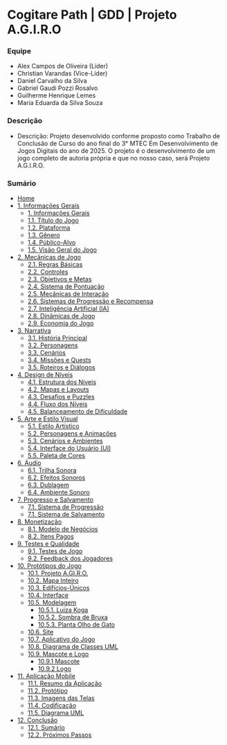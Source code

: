 # Cogitare Path | GDD | Projeto A.G.I.R.O

### Equipe

- Alex Campos de Oliveira (Líder)
- Christian Varandas (Vice-Líder)
- Daniel Carvalho da Silva
- Gabriel Gaudi Pozzi Rosalvo
- Guilherme Henrique Lemes
- Maria Eduarda da Silva Souza

### Descrição
- Descrição: Projeto desenvolvido conforme proposto como Trabalho de Conclusão de Curso do ano final do 3° MTEC Em Desenvolvimento de Jogos Digitais do ano de 2025. O projeto é o desenvolvimento de um jogo completo de autoria própria e que no nosso caso, será Projeto A.G.I.R.O.


### Sumário

-   [Home](https://github.com/CogitarePath/GDDCogitarePath/wiki)<br>
-   [1. Informações Gerais](https://github.com/CogitarePath/GDDCogitarePath/wiki/1.-Informa%C3%A7%C3%B5es-Gerais)</br>
    -   [1. Informações Gerais](https://github.com/CogitarePath/GDDCogitarePath/wiki/1.-Informa%C3%A7%C3%B5es-Gerais#11-t%C3%ADtulo-do-jogo)
    -   [1.1. Título do Jogo](https://github.com/CogitarePath/GDDCogitarePath/wiki/1.-Informa%C3%A7%C3%B5es-Gerais#11-t%C3%ADtulo-do-jogo)
    -   [1.2. Plataforma](https://github.com/CogitarePath/GDDCogitarePath/wiki/1.-Informa%C3%A7%C3%B5es-Gerais#12-plataforma)
    -   [1.3. Gênero](https://github.com/CogitarePath/GDDCogitarePath/wiki/1.-Informa%C3%A7%C3%B5es-Gerais#13-g%C3%AAnero)
    -   [1.4. Público-Alvo](https://github.com/CogitarePath/GDDCogitarePath/wiki/1.-Informa%C3%A7%C3%B5es-Gerais#14-p%C3%BAblico-alvo)
    -   [1.5. Visão Geral do Jogo](https://github.com/CogitarePath/GDDCogitarePath/wiki/1.-Informa%C3%A7%C3%B5es-Gerais#15-vis%C3%A3o-geral-do-jogo)
-   [2. Mecânicas de Jogo](https://github.com/CogitarePath/GDDCogitarePath/wiki/2.-Mec%C3%A2nicas-de-Jogo)</br>
    -   [2.1. Regras Básicas](https://github.com/CogitarePath/GDDCogitarePath/wiki/2.-Mec%C3%A2nicas-de-Jogo#21-regras-b%C3%A1sicas)
    -   [2.2. Controles](https://github.com/CogitarePath/GDDCogitarePath/wiki/2.-Mec%C3%A2nicas-de-Jogo#22-controles)
    -   [2.3. Objetivos e Metas](https://github.com/CogitarePath/GDDCogitarePath/wiki/2.-Mec%C3%A2nicas-de-Jogo#23-objetivos-e-metas)
    -   [2.4. Sistema de Pontuação](https://github.com/CogitarePath/GDDCogitarePath/wiki/2.-Mec%C3%A2nicas-de-Jogo#24-sistema-de-pontua%C3%A7%C3%A3o)
    -   [2.5. Mecânicas de Interação](https://github.com/CogitarePath/GDDCogitarePath/wiki/2.-Mec%C3%A2nicas-de-Jogo#25-mec%C3%A2nicas-de-intera%C3%A7%C3%A3o)
    -   [2.6. Sistemas de Progressão e Recompensa](https://github.com/CogitarePath/GDDCogitarePath/wiki/2.-Mec%C3%A2nicas-de-Jogo#26-sistemas-de-progress%C3%A3o-e-recompensa)
    -   [2.7. Inteligência Artificial (IA)](https://github.com/CogitarePath/GDDCogitarePath/wiki/2.-Mec%C3%A2nicas-de-Jogo#27-intelig%C3%AAncia-artificial-ia)
    -   [2.8. Dinâmicas de Jogo](https://github.com/CogitarePath/GDDCogitarePath/wiki/2.-Mec%C3%A2nicas-de-Jogo#28-din%C3%A2micas-de-jogo)
    -   [2.9. Economia do Jogo](https://github.com/CogitarePath/GDDCogitarePath/wiki/2.-Mec%C3%A2nicas-de-Jogo#29-economia-do-jogo)
-   [3. Narrativa](https://github.com/CogitarePath/GDDCogitarePath/wiki/3.-Narrativa)</br>
    -   [3.1. História Principal](https://github.com/CogitarePath/GDDCogitarePath/wiki/3.-Narrativa#31-hist%C3%B3ria-principal)
    -   [3.2. Personagens](https://github.com/CogitarePath/GDDCogitarePath/wiki/3.-Narrativa#32-personagens)
    -   [3.3. Cenários](https://github.com/CogitarePath/GDDCogitarePath/wiki/3.-Narrativa#33-cen%C3%A1rios)
    -   [3.4. Missões e Quests](https://github.com/CogitarePath/GDDCogitarePath/wiki/3.-Narrativa#34-miss%C3%B5es-e-quests)
    -   [3.5. Roteiros e Diálogos](https://github.com/CogitarePath/GDDCogitarePath/wiki/3.-Narrativa#35-roteiro-e-di%C3%A1logos)
-   [4. Design de Níveis](https://github.com/CogitarePath/GDDCogitarePath/wiki/4.-Design-de-N%C3%ADveis)</br>    
    -   [4.1. Estrutura dos Níveis](https://github.com/CogitarePath/GDDCogitarePath/wiki/4.-Design-de-N%C3%ADveis#41-estrutura-dos-n%C3%ADveis)
    -   [4.2. Mapas e Layouts](https://github.com/CogitarePath/GDDCogitarePath/wiki/4.-Design-de-N%C3%ADveis#42-mapas-e-layouts)
    -   [4.3. Desafios e Puzzles](https://github.com/CogitarePath/GDDCogitarePath/wiki/4.-Design-de-N%C3%ADveis#43-desafios-e-puzzles)
    -   [4.4. Fluxo dos Níveis](https://github.com/CogitarePath/GDDCogitarePath/wiki/4.-Design-de-N%C3%ADveis#44-fluxo-dos-n%C3%ADveis)
    -   [4.5. Balanceamento de Dificuldade](https://github.com/CogitarePath/GDDCogitarePath/wiki/4.-Design-de-N%C3%ADveis#45-balanceamento-de-dificuldade)
-   [5. Arte e Estilo Visual](https://github.com/CogitarePath/GDDCogitarePath/wiki/5.-Arte-e-Estilo-VIsual)</br>
    -   [5.1. Estilo Artístico](https://github.com/CogitarePath/GDDCogitarePath/wiki/5.-Arte-e-Estilo-VIsual#51-estilo-art%C3%ADstico)
    -   [5.2. Personagens e Animações](https://github.com/CogitarePath/GDDCogitarePath/wiki/5.-Arte-e-Estilo-VIsual#52-personagens-e-anima%C3%A7%C3%B5es)
    -   [5.3. Cenários e Ambientes](https://github.com/CogitarePath/GDDCogitarePath/wiki/5.-Arte-e-Estilo-VIsual#53-cen%C3%A1rios-e-ambientes)
    -   [5.4. Interface do Usuário (UI)](https://github.com/CogitarePath/GDDCogitarePath/wiki/5.-Arte-e-Estilo-VIsual#54-interface-do-usu%C3%A1rio-ui)
    -   [5.5. Paleta de Cores](https://github.com/CogitarePath/GDDCogitarePath/wiki/5.-Arte-e-Estilo-VIsual#55-paleta-de-cores)
-   [6. Áudio](https://github.com/CogitarePath/GDDCogitarePath/wiki/6.-%C3%81udio)</br>
    -   [6.1. Trilha Sonora](https://github.com/CogitarePath/GDDCogitarePath/wiki/6.-%C3%81udio#61-trilha-sonora)
    -   [6.2. Efeitos Sonoros](https://github.com/CogitarePath/GDDCogitarePath/wiki/6.-%C3%81udio#61-efeitos-sonoros)
    -   [6.3. Dublagem](https://github.com/CogitarePath/GDDCogitarePath/wiki/6.-%C3%81udio#63-dublagem)
    -   [6.4. Ambiente Sonoro](https://github.com/CogitarePath/GDDCogitarePath/wiki/6.-%C3%81udio#64-ambiente-sonoro)
-   [7. Progresso e Salvamento](https://github.com/CogitarePath/GDDCogitarePath/wiki/7.-Progresso-e-Salvamento)</br>
    -   [7.1. Sistema de Progressão](https://github.com/CogitarePath/GDDCogitarePath/wiki/7.-Progresso-e-Salvamento#71-sistema-de-progress%C3%A3o)
    -   [7.1. Sistema de Salvamento](https://github.com/CogitarePath/GDDCogitarePath/wiki/7.-Progresso-e-Salvamento#72-sistema-de-salvamento)
-   [8. Monetização](https://github.com/CogitarePath/GDDCogitarePath/wiki/8.-Monetiza%C3%A7%C3%A3o)</br>
    -   [8.1. Modelo de Negócios](https://github.com/CogitarePath/GDDCogitarePath/wiki/8.-Monetiza%C3%A7%C3%A3o#81-modelo-de-neg%C3%B3cios)
    -   [8.2. Itens Pagos](https://github.com/CogitarePath/GDDCogitarePath/wiki/8.-Monetiza%C3%A7%C3%A3o#82-itens-pagos)
-   [9. Testes e Qualidade](https://github.com/CogitarePath/GDDCogitarePath/wiki/9.-Testes-e-Qualidade)</br>
    -   [9.1. Testes de Jogo](https://github.com/CogitarePath/GDDCogitarePath/wiki/9.-Testes-e-Qualidade#91-testes-de-jogo)
    -   [9.2. Feedback dos Jogadores](https://github.com/CogitarePath/GDDCogitarePath/wiki/9.-Testes-e-Qualidade#92-feedback-dos-jogadores)
-   [10. Protótipos do Jogo](https://github.com/CogitarePath/GDDCogitarePath/wiki/10.-Prot%C3%B3tipos-do-Jogo#101-projeto-agiro)<br>
    - [10.1. Projeto A.GI.R.O.](https://github.com/CogitarePath/GDDCogitarePath/wiki/10.-Prot%C3%B3tipos-do-Jogo/_edit#101-projeto-agiro)<br>
    - [10.2. Mapa Inteiro](https://github.com/CogitarePath/GDDCogitarePath/wiki/10.-Prot%C3%B3tipos-do-Jogo#mapa-inteiro)<br>
    - [10.3. Edifícios-Únicos](https://github.com/CogitarePath/GDDCogitarePath/wiki/10.-Prot%C3%B3tipos-do-Jogo#edif%C3%ADcios-%C3%BAnicos)<br>
    - [10.4. Interface](https://github.com/CogitarePath/GDDCogitarePath/wiki/10.-Prot%C3%B3tipos-do-Jogo#102-interface)<br>
    - [10.5. Modelagem](https://github.com/CogitarePath/GDDCogitarePath/wiki/10.-Prot%C3%B3tipos-do-Jogo#103-modelagem)<br>
      - [10.5.1. Luiza Koga](https://github.com/CogitarePath/GDDCogitarePath/wiki/10.-Prot%C3%B3tipos-do-Jogo#luiza)<br>
      - [10.5.2. Sombra de Bruxa](https://github.com/CogitarePath/GDDCogitarePath/wiki/10.-Prot%C3%B3tipos-do-Jogo#sombra-de-bruxa)<br>
      - [10.5.3. Planta Olho de Gato](https://github.com/CogitarePath/GDDCogitarePath/wiki/10.-Prot%C3%B3tipos-do-Jogo#planta-olho-de-gato)<br>
    - [10.6. Site](https://github.com/CogitarePath/GDDCogitarePath/wiki/10.-Prot%C3%B3tipos-do-Jogo#104-site)<br>
    - [10.7. Aplicativo do Jogo](https://github.com/CogitarePath/GDDCogitarePath/wiki/10.-Prot%C3%B3tipos-do-Jogo#105-aplicativo-do-jogo)<br>
    - [10.8. Diagrama de Classes UML](https://github.com/CogitarePath/GDDCogitarePath/wiki/10.-Prot%C3%B3tipos-do-Jogo#106-diagrama-de-classes-uml)<br>
    - [10.9. Mascote e Logo](https://github.com/CogitarePath/GDDCogitarePath/wiki/10.-Prot%C3%B3tipos-do-Jogo#107-mascote-e-logo)<br>
      - [10.9.1 Mascote](https://github.com/CogitarePath/GDDCogitarePath/wiki/10.-Prot%C3%B3tipos-do-Jogo#mascote)<br>
      - [10.9.2 Logo](https://github.com/CogitarePath/GDDCogitarePath/wiki/10.-Prot%C3%B3tipos-do-Jogo#logo)<br>
-   [11. Aplicação Mobile](https://github.com/CogitarePath/GDDCogitarePath/wiki/11.-Aplica%C3%A7%C3%A3o-Mobile)</br>
    -   [11.1. Resumo da Aplicação](https://github.com/CogitarePath/GDDCogitarePath/wiki/11.-Aplica%C3%A7%C3%A3o-Mobile#111-resumo-da-aplica%C3%A7%C3%A3o)
    -   [11.2. Protótipo](https://github.com/CogitarePath/GDDCogitarePath/wiki/11.-Aplica%C3%A7%C3%A3o-Mobile#112-prot%C3%B3tipo)
    -   [11.3. Imagens das Telas](https://github.com/CogitarePath/GDDCogitarePath/wiki/11.-Aplica%C3%A7%C3%A3o-Mobile#113-imagens-das-telas)
    -   [11.4. Codificação](https://github.com/CogitarePath/GDDCogitarePath/wiki/11.-Aplica%C3%A7%C3%A3o-Mobile#114-codifica%C3%A7%C3%A3o)
    -   [11.5. Diagrama UML](https://github.com/CogitarePath/GDDCogitarePath/wiki/11.-Aplica%C3%A7%C3%A3o-Mobile#115-diagrama-uml)
-   [12. Conclusão](https://github.com/CogitarePath/GDDCogitarePath/wiki/11.-Conclus%C3%A3o)</br>
    -   [12.1. Sumário](https://github.com/CogitarePath/GDDCogitarePath/wiki/11.-Conclus%C3%A3o#101-sum%C3%A1rio)
    -   [12.2. Próximos Passos](https://github.com/CogitarePath/GDDCogitarePath/wiki/11.-Conclus%C3%A3o#102-pr%C3%B3ximos-passos)
